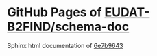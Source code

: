 GitHub Pages of [EUDAT-B2FIND/schema-doc](https://github.com/EUDAT-B2FIND/schema-doc.git)
===
Sphinx html documentation of [6e7b9643](https://github.com/EUDAT-B2FIND/schema-doc/tree/6e7b96434912586b1cfe40d9b2e0792ba2f49653)
